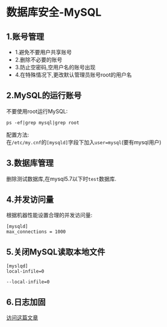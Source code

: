 # 数据库安全-MySQL

## 1.账号管理
- 1.避免不要用户共享账号
- 2.删除不必要的账号
- 3.防止空密码,空用户名的账号出现
- 4.在特殊情况下,更改默认管理员账号root的用户名

## 2.MySQL的运行账号
不要使用root运行MySQL:<br>
```
ps -ef|grep mysql|grep root
```

配置方法:<br>
在``/etc/my.cnf``的``[mysqld]``字段下加入``user=mysql``(要有mysql用户)<br>

## 3.数据库管理
删除测试数据库,在mysql5.7以下时``test``数据库.<br>

## 4.并发访问量
根据机器性能设置合理的并发访问量:<br>
```
[mysqld]
max_connections = 1000
```

## 5.关闭MySQL读取本地文件
```
[myslqd]
local-infile=0
```

```
--local-infile=0
```

## 6.日志加固
[访问这篇文章](https://github.com/pitifulnoble/study_note/blob/master/%E4%B8%93%E4%B8%9A/3.%E6%95%B0%E6%8D%AE%E5%BA%93/MySQL/08.%E6%95%B0%E6%8D%AE%E5%BA%93%E5%8A%A0%E5%9B%BA(%E5%8C%85%E6%8B%AC%E6%97%A5%E5%BF%97%E7%9B%B8%E5%85%B3%E9%85%8D%E7%BD%AE).md)<br>